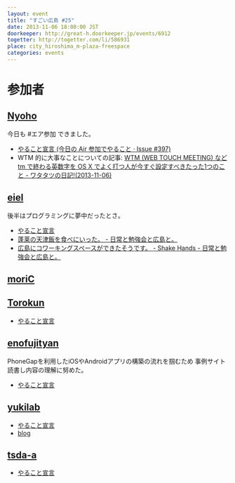 ```yaml
---
layout: event
title: "すごい広島 #25"
date: 2013-11-06 18:00:00 JST
doorkeeper: http://great-h.doorkeeper.jp/events/6912
togetter: http://togetter.com/li/586931
place: city_hiroshima_m-plaza-freespace
categories: events
---
```


# 参加者

## [Nyoho](http://nyoho.jp)

今日も #エア参加 できました。

* [やること宣言 (今日の Air 参加でやること · Issue #397)](https://github.com/great-h/great-h.github.io/issues/397)
* WTM 的に大事なことについての記事: [WTM (WEB TOUCH MEETING) など tm で終わる英数字を OS X でよく打つ人が今すぐ設定すべきたった1つのこと - ワタタツの日記!(2013-11-06)](http://nyoho.jp/diary/?date=20131106#p01)


## [eiel](http://eiel.info)

後半はプログラミングに夢中だったとさ。

* [やること宣言](https://github.com/great-h/great-h.github.io/issues/394)
* [蓬莱の天津飯を食べにいった。 - 日常と勉強会と広島と。](http://eielh-life.tumblr.com/post/66175169664)
* [広島にコワーキングスペースができたそうです。 - Shake Hands - 日常と勉強会と広島と。](http://eielh-life.tumblr.com/post/66175419134/shake-hands)


## [moriC](https://github.com/moriC)


## [Torokun](https://twitter.com/Toro_kun)

* [やること宣言](https://github.com/great-h/great-h.github.io/issues/391)


## [enofujityan](http://twitter.com/enofujityan)

PhoneGapを利用したiOSやAndroidアプリの構築の流れを掴むため
事例サイト読書し内容の理解に努めた。

* [やること宣言](https://github.com/great-h/great-h.github.io/issues/396)


## [yukilab](http://twitter.com/yukilab)

* [やること宣言](https://github.com/great-h/great-h.github.io/issues/395)
* [blog](http://yukilab3.blog.fc2.com/blog-entry-28.html)


## [tsda-a](https://github.com/tsuda-a)

* [やること宣言](https://github.com/great-h/great-h.github.io/issues/393)
